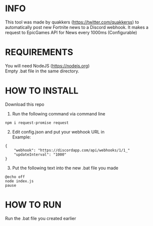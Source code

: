 # INFO
This tool was made by quakkers (https://twitter.com/quakkerss) to automatically post new Fortnite news to a Discord webhook. It makes a request to EpicGames API for News every 1000ms (Configurable)

# REQUIREMENTS
You will need NodeJS (https://nodejs.org)<br>
Empty .bat file in the same directory.

# HOW TO INSTALL
Download this repo
<br>
1) Run the following command via command line<br>
```
npm i request-promise request
```
2) Edit config.json and put your webhook URL in<br>
Example:
```
{
	"webhook": "https://discordapp.com/api/webhooks/1/1_"
	"updateInterval": "1000"
}
```
3) Put the following text into the new .bat file you made
```
@echo off
node index.js
pause
```

# HOW TO RUN
Run the .bat file you created earlier
